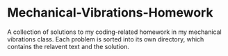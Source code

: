 # Mechanical-Vibrations-Homework
A collection of solutions to my coding-related homework in my mechanical vibrations class.
Each problem is sorted into its own directory, which contains the relavent text and the solution.
